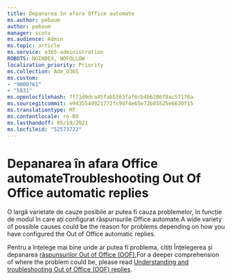 ```yaml
---
title: Depanarea în afara Office automate
ms.author: pebaum
author: pebaum
manager: scotv
ms.audience: Admin
ms.topic: article
ms.service: o365-administration
ROBOTS: NOINDEX, NOFOLLOW
localization_priority: Priority
ms.collection: Adm_O365
ms.custom:
- "9000761"
- "5831"
ms.openlocfilehash: 7f71d9dca45fab5f63faf6cb4b6286f8ac57176a
ms.sourcegitcommit: e943554d921772fc9df4e65e72b05525e6630f15
ms.translationtype: MT
ms.contentlocale: ro-RO
ms.lasthandoff: 05/19/2021
ms.locfileid: "52573722"
---
```

# <a name="troubleshooting-out-of-office-automatic-replies"></a><span data-ttu-id="d1d14-102">Depanarea în afara Office automate</span><span class="sxs-lookup"><span data-stu-id="d1d14-102">Troubleshooting Out Of Office automatic replies</span></span>

<span data-ttu-id="d1d14-103">O largă varietate de cauze posibile ar putea fi cauza problemelor, în funcție de modul în care ați configurat răspunsurile Office automate.</span><span class="sxs-lookup"><span data-stu-id="d1d14-103">A wide variety of possible causes could be the reason for problems depending on how you have configured the Out of Office automatic replies.</span></span>

<span data-ttu-id="d1d14-104">Pentru a înțelege mai bine unde ar putea fi problema, citiți Înțelegerea și depanarea [răspunsurilor Out of Office (OOF).](/exchange/troubleshoot/email-delivery/understand-troubleshoot-oof-replies)</span><span class="sxs-lookup"><span data-stu-id="d1d14-104">For a deeper comprehension of where the problem could be, please read  [Understanding and troubleshooting Out of Office (OOF) replies](/exchange/troubleshoot/email-delivery/understand-troubleshoot-oof-replies).</span></span>